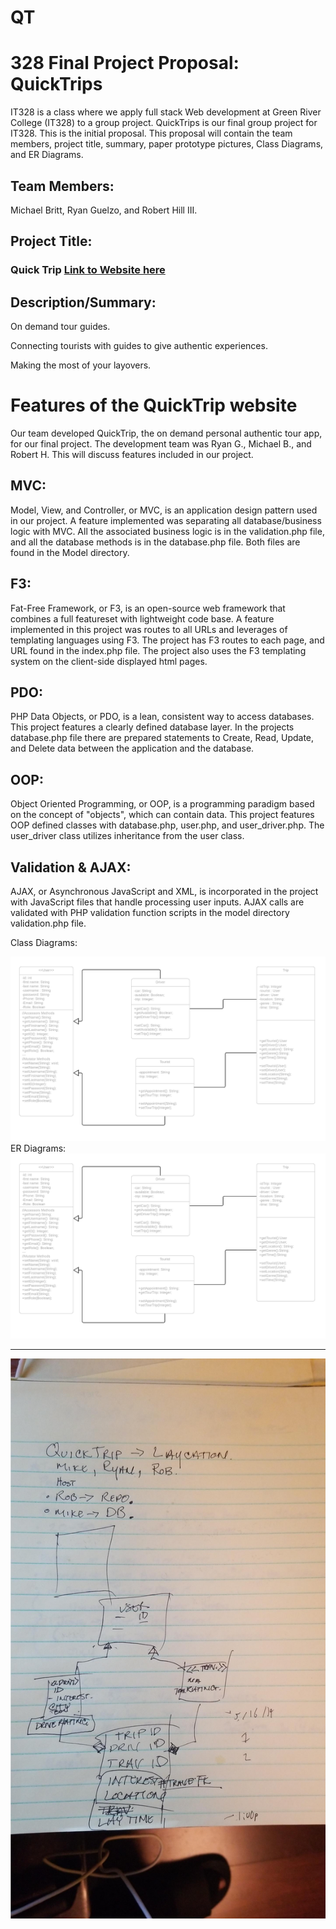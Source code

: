 # QT
# 328 Final Project Proposal: QuickTrips

IT328 is a class where we apply full stack Web development at Green River College (IT328) to a group project. QuickTrips is our final group project for IT328\. This is the initial proposal. This proposal will contain the team members, project title, summary, paper prototype pictures, Class Diagrams, and ER Diagrams.

## Team Members:

Michael Britt, Ryan Guelzo, and Robert Hill III.

## Project Title:

### Quick Trip [Link to Website here](https://www.mbritt.greenriverdev.com/328/final/ "QuickTrip")

## Description/Summary:

On demand tour guides.

Connecting tourists with guides to give authentic experiences.

Making the most of your layovers.

# Features of the QuickTrip website

Our team developed QuickTrip, the on demand personal authentic tour app, for our final project. The development team was Ryan G., Michael B., and Robert H. This will discuss features included in our project.

## MVC:

Model, View, and Controller, or MVC, is an application design pattern used in our project. A feature implemented was separating all database/business logic with MVC. All the associated business logic is in the validation.php file, and all the database methods is in the database.php file. Both files are found in the Model directory.

## F3:

Fat-Free Framework, or F3, is an open-source web framework that combines a full featureset with lightweight code base. A feature implemented in this project was routes to all URLs and leverages of templating languages using F3\. The project has F3 routes to each page, and URL found in the index.php file. The project also uses the F3 templating system on the client-side displayed html pages.

## PDO:

PHP Data Objects, or PDO, is a lean, consistent way to access databases. This project features a clearly defined database layer. In the projects database.php file there are prepared statements to Create, Read, Update, and Delete data between the application and the database.

## OOP:

Object Oriented Programming, or OOP, is a programming paradigm based on the concept of "objects", which can contain data. This project features OOP defined classes with database.php, user.php, and user_driver.php. The user_driver class utilizes inheritance from the user class.

## Validation & AJAX:

AJAX, or Asynchronous JavaScript and XML, is incorporated in the project with JavaScript files that handle processing user inputs. AJAX calls are validated with PHP validation function scripts in the model directory validation.php file.


Class Diagrams:

![](img/readme/classDiagram.png)
ER Diagrams:
![](img/readme/ERDiagram.png)

---
![](img/readme/05132019-informal.jpeg " Taken by Robert Hill")
